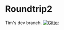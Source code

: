 # Roundtrip2
Tim's dev branch.
[![Gitter](https://badges.gitter.im/TC2013/Roundtrip2.svg)](https://gitter.im/TC2013/Roundtrip2?utm_source=badge&utm_medium=badge&utm_campaign=pr-badge&utm_content=badge)
